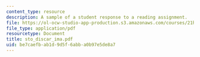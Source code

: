 ```yaml
---
content_type: resource
description: A sample of a student response to a reading assignment.
file: https://ol-ocw-studio-app-production.s3.amazonaws.com/courses/21h-931-seminar-in-historical-methods-spring-2004/be7caefbab1d9d5f6abba0b97e5de8a7_sto_discar_ima.pdf
file_type: application/pdf
resourcetype: Document
title: sto_discar_ima.pdf
uid: be7caefb-ab1d-9d5f-6abb-a0b97e5de8a7
---
```

